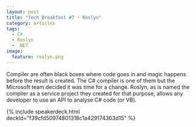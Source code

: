 ```yaml
---
layout: post
title: "Tech Breakfast #7 - Roslyn"
category: articles
tags: 
  - C#
  - Roslyn
  - .NET
image:
  feature: roslyn.png
---
```


Compiler are often black boxes where code goes in and magic happens before the result is created. The C# compiler is one of them but the Microsoft team decided it was time for a change. Roslyn, as is named the compiler as a service project they created for that purpose, allows any developer to use an API to analyse C# code (or VB).

{% include speakerdeck.html deckId="f39cfd50974801318c1a429174363d15" %}